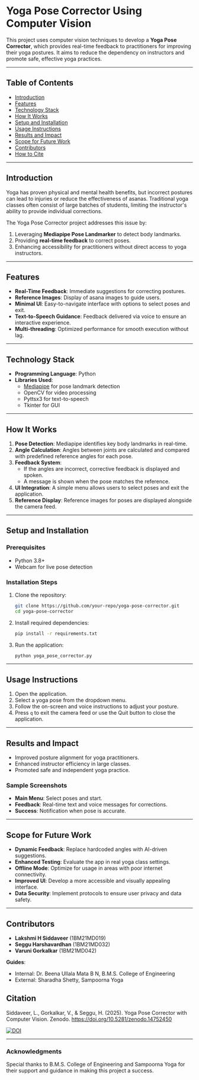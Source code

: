 


# Yoga Pose Corrector Using Computer Vision

This project uses computer vision techniques to develop a **Yoga Pose Corrector**, which provides real-time feedback to practitioners for improving their yoga postures. It aims to reduce the dependency on instructors and promote safe, effective yoga practices.

---

## Table of Contents
- [Introduction](#introduction)
- [Features](#features)
- [Technology Stack](#technology-stack)
- [How It Works](#how-it-works)
- [Setup and Installation](#setup-and-installation)
- [Usage Instructions](#usage-instructions)
- [Results and Impact](#results-and-impact)
- [Scope for Future Work](#scope-for-future-work)
- [Contributors](#contributors)
- [How to Cite](##citation)

---

## Introduction

Yoga has proven physical and mental health benefits, but incorrect postures can lead to injuries or reduce the effectiveness of asanas. Traditional yoga classes often consist of large batches of students, limiting the instructor's ability to provide individual corrections. 

The Yoga Pose Corrector project addresses this issue by:
1. Leveraging **Mediapipe Pose Landmarker** to detect body landmarks.
2. Providing **real-time feedback** to correct poses.
3. Enhancing accessibility for practitioners without direct access to yoga instructors.

---

## Features

- **Real-Time Feedback**: Immediate suggestions for correcting postures.
- **Reference Images**: Display of asana images to guide users.
- **Minimal UI**: Easy-to-navigate interface with options to select poses and exit.
- **Text-to-Speech Guidance**: Feedback delivered via voice to ensure an interactive experience.
- **Multi-threading**: Optimized performance for smooth execution without lag.

---

## Technology Stack

- **Programming Language**: Python
- **Libraries Used**:
  - [Mediapipe](https://google.github.io/mediapipe/) for pose landmark detection
  - OpenCV for video processing
  - Pyttsx3 for text-to-speech
  - Tkinter for GUI

---

## How It Works

1. **Pose Detection**: Mediapipe identifies key body landmarks in real-time.
2. **Angle Calculation**: Angles between joints are calculated and compared with predefined reference angles for each pose.
3. **Feedback System**: 
   - If the angles are incorrect, corrective feedback is displayed and spoken.
   - A message is shown when the pose matches the reference.
4. **UI Integration**: A simple menu allows users to select poses and exit the application.
5. **Reference Display**: Reference images for poses are displayed alongside the camera feed.

---

## Setup and Installation

### Prerequisites
- Python 3.8+
- Webcam for live pose detection

### Installation Steps
1. Clone the repository:
   ```bash
   git clone https://github.com/your-repo/yoga-pose-corrector.git
   cd yoga-pose-corrector
   ```
2. Install required dependencies:
   ```bash
   pip install -r requirements.txt
   ```
3. Run the application:
   ```bash
   python yoga_pose_corrector.py
   ```

---

## Usage Instructions

1. Open the application.
2. Select a yoga pose from the dropdown menu.
3. Follow the on-screen and voice instructions to adjust your posture.
4. Press `q` to exit the camera feed or use the Quit button to close the application.

---

## Results and Impact

- Improved posture alignment for yoga practitioners.
- Enhanced instructor efficiency in large classes.
- Promoted safe and independent yoga practice.

### Sample Screenshots
- **Main Menu**: Select poses and start.
- **Feedback**: Real-time text and voice messages for corrections.
- **Success**: Notification when pose is accurate.

---

## Scope for Future Work

- **Dynamic Feedback**: Replace hardcoded angles with AI-driven suggestions.
- **Enhanced Testing**: Evaluate the app in real yoga class settings.
- **Offline Mode**: Optimize for usage in areas with poor internet connectivity.
- **Improved UI**: Develop a more accessible and visually appealing interface.
- **Data Security**: Implement protocols to ensure user privacy and data safety.

---

## Contributors

- **Lakshmi H Siddaveer** (1BM21MD019)
- **Seggu Harshavardhan** (1BM21MD032)
- **Varuni Gorkalkar** (1BM21MD042)

**Guides**:
- Internal: Dr. Beena Ullala Mata B N, B.M.S. College of Engineering
- External: Sharadha Shetty, Sampoorna Yoga

## Citation
Siddaveer, L., Gorkalkar, V., & Seggu, H. (2025). Yoga Pose Corrector with Computer Vision. Zenodo. https://doi.org/10.5281/zenodo.14752450


[![DOI](https://zenodo.org/badge/DOI/10.5281/zenodo.14752450.svg)](https://doi.org/10.5281/zenodo.14752450)


---

### Acknowledgments
Special thanks to B.M.S. College of Engineering and Sampoorna Yoga for their support and guidance in making this project a success.


